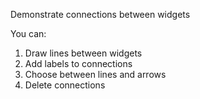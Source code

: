 Demonstrate connections between widgets

You can:
1. Draw lines between widgets
2. Add labels to connections
3. Choose between lines and arrows
4. Delete connections
